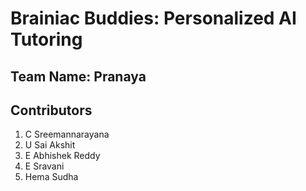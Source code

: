 # Brainiac Buddies: Personalized AI Tutoring
## Team Name: Pranaya
## Contributors
1. C Sreemannarayana
2. U Sai Akshit
3. E Abhishek Reddy
4. E Sravani
5. Hema Sudha
   
